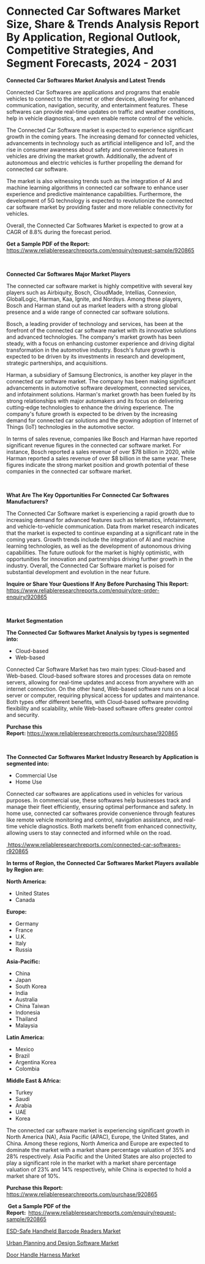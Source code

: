 <p><h1>Connected Car Softwares Market Size, Share & Trends Analysis Report By Application, Regional Outlook, Competitive Strategies, And Segment Forecasts, 2024 - 2031</h1></p><p><strong>Connected Car Softwares Market Analysis and Latest Trends</strong></p>
<p><p>Connected Car Softwares are applications and programs that enable vehicles to connect to the internet or other devices, allowing for enhanced communication, navigation, security, and entertainment features. These softwares can provide real-time updates on traffic and weather conditions, help in vehicle diagnostics, and even enable remote control of the vehicle.</p><p>The Connected Car Software market is expected to experience significant growth in the coming years. The increasing demand for connected vehicles, advancements in technology such as artificial intelligence and IoT, and the rise in consumer awareness about safety and convenience features in vehicles are driving the market growth. Additionally, the advent of autonomous and electric vehicles is further propelling the demand for connected car software.</p><p>The market is also witnessing trends such as the integration of AI and machine learning algorithms in connected car software to enhance user experience and predictive maintenance capabilities. Furthermore, the development of 5G technology is expected to revolutionize the connected car software market by providing faster and more reliable connectivity for vehicles.</p><p>Overall, the Connected Car Softwares Market is expected to grow at a CAGR of 8.8% during the forecast period.</p></p>
<p><strong>Get a Sample PDF of the Report:&nbsp;</strong> <a href="https://www.reliableresearchreports.com/enquiry/request-sample/920865">https://www.reliableresearchreports.com/enquiry/request-sample/920865</a></p>
<p>&nbsp;</p>
<p><strong>Connected Car Softwares Major Market Players</strong></p>
<p><p>The connected car software market is highly competitive with several key players such as Airbiquity, Bosch, CloudMade, Intellias, Connexion, GlobalLogic, Harman, Kaa, Ignite, and Nordsys. Among these players, Bosch and Harman stand out as market leaders with a strong global presence and a wide range of connected car software solutions.</p><p>Bosch, a leading provider of technology and services, has been at the forefront of the connected car software market with its innovative solutions and advanced technologies. The company's market growth has been steady, with a focus on enhancing customer experience and driving digital transformation in the automotive industry. Bosch's future growth is expected to be driven by its investments in research and development, strategic partnerships, and acquisitions.</p><p>Harman, a subsidiary of Samsung Electronics, is another key player in the connected car software market. The company has been making significant advancements in automotive software development, connected services, and infotainment solutions. Harman's market growth has been fueled by its strong relationships with major automakers and its focus on delivering cutting-edge technologies to enhance the driving experience. The company's future growth is expected to be driven by the increasing demand for connected car solutions and the growing adoption of Internet of Things (IoT) technologies in the automotive sector.</p><p>In terms of sales revenue, companies like Bosch and Harman have reported significant revenue figures in the connected car software market. For instance, Bosch reported a sales revenue of over $78 billion in 2020, while Harman reported a sales revenue of over $8 billion in the same year. These figures indicate the strong market position and growth potential of these companies in the connected car software market.</p></p>
<p>&nbsp;</p>
<p><strong>What Are The Key Opportunities For Connected Car Softwares Manufacturers?</strong></p>
<p><p>The Connected Car Software market is experiencing a rapid growth due to increasing demand for advanced features such as telematics, infotainment, and vehicle-to-vehicle communication. Data from market research indicates that the market is expected to continue expanding at a significant rate in the coming years. Growth trends include the integration of AI and machine learning technologies, as well as the development of autonomous driving capabilities. The future outlook for the market is highly optimistic, with opportunities for innovation and partnerships driving further growth in the industry. Overall, the Connected Car Software market is poised for substantial development and evolution in the near future.</p></p>
<p><strong>Inquire or Share Your Questions If Any Before Purchasing This Report:</strong> <a href="https://www.reliableresearchreports.com/enquiry/pre-order-enquiry/920865">https://www.reliableresearchreports.com/enquiry/pre-order-enquiry/920865</a></p>
<p>&nbsp;</p>
<p><strong>Market Segmentation</strong></p>
<p><strong>The Connected Car Softwares Market Analysis by types is segmented into:</strong></p>
<p><ul><li>Cloud-based</li><li>Web-based</li></ul></p>
<p><p>Connected Car Software Market has two main types: Cloud-based and Web-based. Cloud-based software stores and processes data on remote servers, allowing for real-time updates and access from anywhere with an internet connection. On the other hand, Web-based software runs on a local server or computer, requiring physical access for updates and maintenance. Both types offer different benefits, with Cloud-based software providing flexibility and scalability, while Web-based software offers greater control and security.</p></p>
<p><strong>Purchase this Report:&nbsp;</strong><a href="https://www.reliableresearchreports.com/purchase/920865">https://www.reliableresearchreports.com/purchase/920865</a></p>
<p>&nbsp;</p>
<p><strong>The Connected Car Softwares Market Industry Research by Application is segmented into:</strong></p>
<p><ul><li>Commercial Use</li><li>Home Use</li></ul></p>
<p><p>Connected car softwares are applications used in vehicles for various purposes. In commercial use, these softwares help businesses track and manage their fleet efficiently, ensuring optimal performance and safety. In home use, connected car softwares provide convenience through features like remote vehicle monitoring and control, navigation assistance, and real-time vehicle diagnostics. Both markets benefit from enhanced connectivity, allowing users to stay connected and informed while on the road.</p></p>
<p><a href="https://www.reliableresearchreports.com/connected-car-softwares-r920865">&nbsp;https://www.reliableresearchreports.com/connected-car-softwares-r920865</a></p>
<p><strong>In terms of Region, the Connected Car Softwares Market Players available by Region are:</strong></p>
<p>
    <p> <strong> North America: </strong>
        <ul>
            <li>United States</li>
            <li>Canada</li>
        </ul>
        </p> 
    <p> <strong> Europe: </strong>
        <ul>
            <li>Germany</li>
            <li>France</li>
            <li>U.K.</li>
            <li>Italy</li>
            <li>Russia</li>
        </ul>
        </p> 
    <p> <strong> Asia-Pacific: </strong>
        <ul>
            <li>China</li>
            <li>Japan</li>
            <li>South Korea</li>
            <li>India</li>
            <li>Australia</li>
            <li>China Taiwan</li>
            <li>Indonesia</li>
            <li>Thailand</li>
            <li>Malaysia</li>
        </ul>
        </p> 
    <p> <strong> Latin America: </strong>
        <ul>
            <li>Mexico</li>
            <li>Brazil</li>
            <li>Argentina Korea</li>
            <li>Colombia</li>
        </ul>
        </p> 
    <p> <strong> Middle East & Africa: </strong>
        <ul>
            <li>Turkey</li>
            <li>Saudi</li>
            <li>Arabia</li>
            <li>UAE</li>
            <li>Korea</li>
        </ul>
    </p>
    </p>
<p><p>The connected car software market is experiencing significant growth in North America (NA), Asia Pacific (APAC), Europe, the United States, and China. Among these regions, North America and Europe are expected to dominate the market with a market share percentage valuation of 35% and 28% respectively. Asia Pacific and the United States are also projected to play a significant role in the market with a market share percentage valuation of 23% and 14% respectively, while China is expected to hold a market share of 10%.</p></p>
<p><strong>Purchase this Report: </strong><a href="https://www.reliableresearchreports.com/purchase/920865">https://www.reliableresearchreports.com/purchase/920865</a></p>
<p>&nbsp;<strong>Get a Sample PDF of the Report:&nbsp;&nbsp;</strong><a href="https://www.reliableresearchreports.com/enquiry/request-sample/920865">https://www.reliableresearchreports.com/enquiry/request-sample/920865</a></p>
<p><strong></strong></p>
<p><p><a href="https://www.linkedin.com/pulse/esd-safe-handheld-barcode-readers-market-analysis-sze-forecasted-w2rre">ESD-Safe Handheld Barcode Readers Market</a></p><p><a href="https://github.com/ElmoRunolfsson2023/Market-Research-Report-List-1/blob/main/urban-planning-and-design-software-market.md">Urban Planning and Design Software Market</a></p><p><a href="https://www.linkedin.com/pulse/door-handle-harness-market-analysis-sze-forecasted-period-w2epf">Door Handle Harness Market</a></p></p>